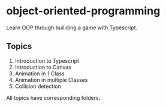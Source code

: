 # object-oriented-programming
Learn OOP through builiding a game with Typescript.

## Topics

1. Introduction to Typescript
2. Introduction to Canvas
3. Animation in 1 Class
4. Animation in multiple Classes
5. Collision detection

All topics have corresponding folders.

